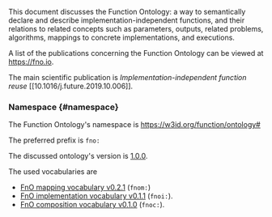 This document discusses the Function Ontology: a way to semantically declare and describe implementation-independent
functions, and their relations to related concepts such as parameters, outputs, related problems, algorithms, mappings
to concrete implementations, and executions.

A list of the publications concerning the Function Ontology can be viewed at https://fno.io.

The main scientific publication is _Implementation-independent function reuse_ [[10.1016/j.future.2019.10.006]].

### Namespace {#namespace}

The Function Ontology's namespace is https://w3id.org/function/ontology#

The preferred prefix is `fno:`

The discussed ontology's version is [1.0.0](https://w3id.org/function/ontology/1.0.0).

The used vocabularies are 
* [FnO mapping vocabulary v0.2.1](https://w3id.org/function/vocabulary/mapping/0.2.1) (`fnom:`)
* [FnO implementation vocabulary v0.1.1](https://w3id.org/function/vocabulary/implementation/0.1.1) (`fnoi:`).
* [FnO composition vocabulary v0.1.0](https://w3id.org/function/vocabulary/composition/0.1.0) (`fnoc:`).
